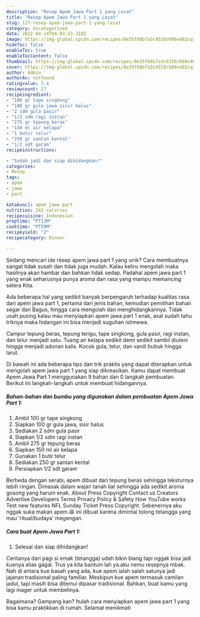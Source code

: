 ```yaml
---
description: "Resep Apem Jawa Part 1 yang Lezat"
title: "Resep Apem Jawa Part 1 yang Lezat"
slug: 127-resep-apem-jawa-part-1-yang-lezat
category: Uncategorized
date: 2022-04-14T04:03:23.318Z
image: https://img-global.cpcdn.com/recipes/8e35f68b7a3c9310/680x482cq70/apem-jawa-part-1-foto-resep-utama.jpg
hideToc: false
enableToc: true
enableTocContent: false
thumbnail: https://img-global.cpcdn.com/recipes/8e35f68b7a3c9310/680x482cq70/apem-jawa-part-1-foto-resep-utama.jpg
cover: https://img-global.cpcdn.com/recipes/8e35f68b7a3c9310/680x482cq70/apem-jawa-part-1-foto-resep-utama.jpg
author: Admin
authorAv: notfound
ratingvalue: 3.4
reviewcount: 17
recipeingredient:
- "100 gr tape singkong"
- "100 gr gula jawa sisir halus"
- "2 sdm gula pasir"
- "1/2 sdm ragi instan"
- "275 gr tepung beras"
- "150 ml air kelapa"
- "1 butir telur"
- "250 gr santan kental"
- "1/2 sdt garam"
recipeinstructions:

- "Sudah jadi dan siap dihidangkan!"
categories:
- Resep
tags:
- apem
- jawa
- part

katakunci: apem jawa part 
nutrition: 243 calories
recipecuisine: Indonesian
preptime: "PT13M"
cooktime: "PT59M"
recipeyield: "2"
recipecategory: Dinner

---
```





Sedang mencari ide resep apem jawa part 1 yang unik? Cara membuatnya sangat tidak susah dan tidak juga mudah. Kalau keliru mengolah maka hasilnya akan hambar dan bahkan tidak sedap. Padahal apem jawa part 1 yang enak seharusnya punya aroma dan rasa yang mampu memancing selera Kita.





Ada beberapa hal yang sedikit banyak berpengaruh terhadap kualitas rasa dari apem jawa part 1, pertama dari jenis bahan, kemudian pemilihan bahan segar dan Bagus, hingga cara mengolah dan menghidangkannya. Tidak usah pusing kalau mau menyiapkan apem jawa part 1 enak,      asal sudah tahu triknya maka hidangan ini bisa menjadi suguhan istimewa.














Campur tepung beras, tepung terigu, tape singkong, gula pasir, ragi instan, dan telur menjadi satu. Tuang air kelapa sedikit demi sedikit sambil diuleni hingga menjadi adonan kalis. Kocok gula, telur, dan vanili bubuk hingga larut.






Di bawah ini ada beberapa tips dan trik praktis yang dapat diterapkan untuk mengolah apem jawa part 1 yang siap dikreasikan. Kamu dapat membuat Apem Jawa Part 1 menggunakan 9 bahan dan 0 langkah pembuatan. Berikut ini langkah-langkah untuk membuat hidangannya.

<!--inarticleads1-->

##### Bahan-bahan dan bumbu yang digunakan dalam pembuatan Apem Jawa Part 1:

1. Ambil 100 gr tape singkong
1. Siapkan 100 gr gula jawa, sisir halus
1. Sediakan 2 sdm gula pasir
1. Siapkan 1/2 sdm ragi instan
1. Ambil 275 gr tepung beras
1. Siapkan 150 ml air kelapa
1. Gunakan 1 butir telur
1. Sediakan 250 gr santan kental
1. Persiapkan 1/2 sdt garam


Berbeda dengan serabi, apem dibuat dari tepung beras sehingga teksturnya lebih ringan. Dimasak dalam wajan tanah liat sehingga ada sedikit aroma gosong yang harum enak. About Press Copyright Contact us Creators Advertise Developers Terms Privacy Policy &amp; Safety How YouTube works Test new features NFL Sunday Ticket Press Copyright. Sebenernya aku nggak suka makan apem.😆 ini dibuat karena dimintai tolong tetangga yang mau &#39;ritual/budaya&#39; megengan. 

<!--inarticleads2-->

##### Cara buat Apem Jawa Part 1:


1. Selesai dan siap dihidangkan!

Ceritanya dari pagi si emak (tetangga) udah bikin biang tapi nggak bisa jadi kuenya alias gagal. Trus ya kita bantuin lah ya.aku nemu resepnya mbak. Nah di antara kue basah yang ada, kue apem ialah salah satunya jadi jajanan tradisional paling familiar. Meskipun kue apem termasuk camilan jadul, tapi masih bisa ditemui dipasar tradisional. Bahkan, buat kamu yang lagi mager untuk membelinya. 

Bagaimana? Gampang kan? Itulah cara menyiapkan apem jawa part 1 yang bisa kamu praktikkan di rumah. Selamat menikmati
